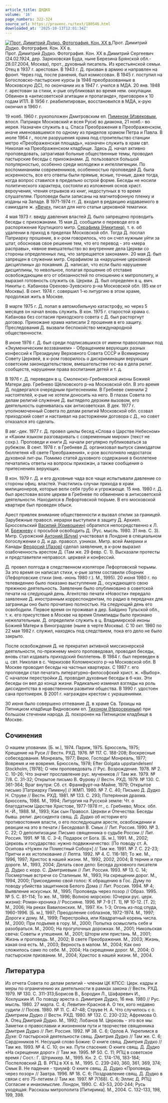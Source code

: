 ```yaml
---
article_title: ДУДКО
volume: '16'
page_numbers: 322-324
source_url: https://pravenc.ru/text/180546.html
downloaded_at: '2025-10-13T12:01:34Z'
---
```


[![Прот. Димитрий Дудко. Фотография. Кон. ХХ в.](https://pravenc.ru/data/944/486/1234/i200.jpg "Кликните для увеличения картинки")](https://pravenc.ru/data/944/486/1234/i400.jpg)Прот. Димитрий Дудко. Фотография. Кон. ХХ в.  
Прот. Димитрий Дудко. Фотография. Кон. ХХ в.Димитрий Сергеевич (24.02.1924, дер. Зарюховская Буда, ныне Березина Брянской обл.- 28.07.2004, Москва), прот., духовный писатель. Из крестьянской семьи. Отец в 1937 г. арестован. В 1943 г. Д. призван в армию и направлен на фронт. Через год, после ранения, был комиссован. В 1945 г. поступил на Богословско-пастырские курсы (в 1946 преобразованные в Московскую ДС), по окончании их в 1947 г. учился в МДА. 20 янв. 1948 г. арестован за стихи, к-рые опубликовал во время нем. оккупации. Обвинен в «антисоветской агитации и пропаганде», приговорен к 10 годам ИТЛ. В 1956 г. реабилитирован, восстановился в МДА, к-рую окончил в 1960 г.

19 нояб. 1960 г. рукоположен Дмитровским еп. [Пименом (Извековым](<https://pravenc.ru/text/Пименом (Извековым.html>), впосл. Патриарх Московский и всея Руси) во диакона, 21 нояб.- во иерея. Назначен служить в ц. Спаса Преображения в Преображенском, иначе именовавшемся по одному из приделов храмом Петра и Павла. В июле 1964 г., после разрушения храма под строительство станции метро «Преображенская площадь», назначен служить в храм свт. Николая на Преображенском кладбище. Здесь Д. начал активно проповедовать, затрагивая больные общественные темы, проводил пастырские беседы с прихожанами. Д. пользовался большой популярностью, особенно среди молодежи и интеллигенции. По воспоминаниям современников, особенностью проповедей Д. была искренность, все его ответы были прямые, ясные, точные, даже тогда, когда вопрос ставился в предельно острой форме. Беседы не носили политического характера, состояли из изложения основ христ. вероучения, чтения отрывков из книг, недоступных в то время слушателям. Проповеди были записаны на магнитофонную пленку и изданы на Западе. В 1971-1974 гг. Д. входил в редакцию издаваемого в самиздате ж. [«Вече»](<https://pravenc.ru/text/ Вече .html>), писал для него статьи церковной тематики.

4 мая 1973 г. ввиду давления властей Д. было запрещено проводить беседы с прихожанами. 15 мая Д. сообщили о переводе его в распоряжение Крутицкого митр. [Серафима (Никитина)](<https://pravenc.ru/text/Серафима (Никитина).html>), т. е. об удалении в приход в пределах Московской обл. Тогда Д. послал Патриарху прошение, в к-ром говорилось, что он счел нужным уйти за штат, обосновав свое решение тем, что его перевод - это «мера расправы», «явное вмешательство во внутренние дела Церкви со стороны определенных лиц, что запрещается законами». 20 мая Д. был запрещен в служении митр. Серафимом за «нарушение церковной дисциплины» до покаяния. Д. написал, что если было нарушение дисциплины, то невольное, полагая прошение об отставке освобождающим его от обязанностей по отношению к митрополиту, и выразил готовность служить св. Церкви. Д. был определен в ц. вмч. Никиты с. Кабанова Орехово-Зуевского р-на Московской обл. (85 км от Москвы). В сент. 1974 г. совершил 1-ю литургию в этом храме, продолжая жить в Москве.

В марте 1975 г. Д. попал в автомобильную катастрофу, но через 5 месяцев он начал вновь служить. В кон. 1975 г. старостой храма с. Кабанова без согласия приходского совета с Д. был расторгнут договор. Прихожане храма написали 2 прошения в его защиту. Преследования Д. вызвали беспокойство международной общественности.

В июне 1976 г. Д. был среди подписавшихся от имени православных под «Экуменическим воззванием» - Обращением верующих разных конфессий к Президиуму Верховного Совета СССР и Всемирному Совету Церквей, в к-ром говорилось о дискриминации верующих советским законодательством, вмешательстве гос-ва в дела религ. сообществ, нарушении права воспитания детей и т. д.

В 1976 г. Д. переведен в ц. Смоленско-Гребневской иконы Божией Матери дер. Гребнево Щёлковского р-на Московской обл. В это время Д. подвергался очередным притеснениям. В Гребневе сменили 2 настоятелей, к-рые не хотели доносить на него. В глазах Совета по делам религий служение Д. выглядело дерзким вызовом, его деятельность оценивалась как антисоветская. В дек. 1977 г. уполномоченный Совета по делам религий Московской обл. созвал приходский совет и настаивал на расторжении договора с Д., но совет отказался это сделать.

В авг.-дек. 1977 г. Д. провел циклы бесед «Слова о Царстве Небесном» и «Каким языком разговаривать с современным миром» (текст не сохр.). Проповеди и книги Д. начали регулярно публиковаться за рубежом. В сент. 1978 г. в Гребневе Д. организовал выпуск самиздатом бюллетеня «В свете Преображения», к-рое восполняло недостаток духовной лит-ры. Помимо статей духовного содержания в бюллетене печатались ответы на вопросы прихожан, а также сообщения о притеснениях верующих.

В кон. 1979 г. Д. и его духовные чада все чаще испытывали давление со стороны офиц. властей. Участились случаи прихода в храм милиционеров, которые вели себя грубо и угрожающе. 15 янв. 1980 г. Д. был арестован возле церкви в Гребневе по обвинению в антисоветской деятельности. Находился в Лефортовской тюрьме. В его московской квартире был проведен обыск.

Арест привлек внимание общественности и вызвал отклик за границей. Зарубежные правосл. иерархи выступили в защиту Д. Архиеп. Брюссельский [Василий (Кривошеин)](<https://pravenc.ru/text/Василий (Кривошеин).html>) обратился непосредственно к Л. И. [Брежневу](https://pravenc.ru/text/Брежневу.html) с просьбой освободить Д. (Рус. мысль. 1980. 31 янв. С. 3). Митр. Сурожский [Антоний (Блум)](https://pravenc.ru/text/Антоний.html) участвовал в Лондоне в специальном богослужении о Д. и др. правосл. узниках. Митр. всей Америки и Канады [Феодосий (Лазор)](<https://pravenc.ru/text/Феодосий (Лазор).html>) сделал заявление, в к-ром выразил озабоченность арестом Д. (Там же. 29 февр. С. 1). Высказали протесты и представители неправосл. церквей и конфессий.

Д. провел полгода в следственном изоляторе Лефортовской тюрьмы. За это время он написал стихи, к-рые затем составили сборник (Лефортовские стихи (янв.-июнь 1980 г.). М., 1995). 20 июня 1980 г. по телевидению было показано выступление Д., осуждающего свою прежнюю деятельность. Заявление было опубликовано в советской печати на следующий день. Агентство печати «Новости» передало заявление Д. иностранным корреспондентам, по радио в передачах для заграницы оно было прочитано полностью. На следующий день его освободили. Первое время он проживал в дер. Байдино Тульской обл., т. к. его присутствие в Москве на время Олимпиады было признано нежелательным. Д. определили служить в ц. Владимирской иконы Божией Матери в Виноградове (ныне в черте Москвы). С 10 окт. 1980 по 22 мая 1982 г. служил, находясь под следствием, пока его дело не было закрыто.

После освобождения Д. не прекратил активной миссионерской деятельности, по-прежнему много проповедовал, проводил беседы, вновь стал издавать приходский бюллетень. В 1984 г. был переведен в ц. свт. Николая в с. Черкизове Коломенского р-на Московской обл. В Москве проводил беседы на частных квартирах. С 1987 г. его проповеди стал печатать литературно-философский христ. ж. «Выбор». С началом перестройки Д. проводил духовные беседы в б-ках. Эти беседы он вел до конца жизни. Радикально изменил взгляды на роль диссидентства в нравственном развитии общества. В 1990 г. удостоен сана протоиерея. В 2001 г. награжден крестом с украшениями.

30 июня было совершено отпевание Д. в храме Св. Троицы на Пятницком кладбище Видновским еп. [Тихоном (Недосекиным)](<https://pravenc.ru/text/Тихоном (Недосекиным).html>) при большом стечении народа. Д. похоронен на Пятницком кладбище в Москве.

## Сочинения

О нашем уповании. [Б. м.], 1974. Париж, 1975. Брюссель, 1975; Крещение на Руси // Вестн. РХД. 1976. № 117. С. 188-208; Воскресные собеседования. Монреаль, 1977; Верю, Господи! Монреаль, 1977; Вовремя и не вовремя. Брюссель, 1978; Efter Golgata uppstandelsen! Stockholm, [1978]; О чем проповедовать // Рус. Возрождение. 1978. № 2. С. 10-26; Что значит прославление рус. мучеников // Там же. 1979. № 7/8. С. 31-32; Открытое письмо В. Фурову // Вестн. РХД. 1979. № 130. С. 361-364; Враг внутри: Сб. ст. Франкфурт-на-Майне, 1979; Открытое письмо [Патриарху Пимену] // ЖМП. 1980. № 7. С. 40; Письмо Д. Дудко Н. Струве // Вестн. РХД. 1981. № 133. С. 293; Потерянная драхма. Брюссель, 1986. М., 1994; Литургия на Русской земле: Чт. о благодатном Царстве Христове, 1977-1978 гг., с. Гребнево, Моск. обл. Н.-Й., 1988. М., 1993; Как сын Правосл. Церкви и Отечества: Беседы бывш. религ. диссидента свящ. Д. Дудко об истории его противостояния власти, о его последующем аресте, освобождении и реакции на это в печати / Беседовал В. Смык // Лит. Россия. 1990. № 3. С. 22; О деполитизации: Письмо священника о судьбе России // Лит. Россия. 1991. № 18. С. 3-4; Подарок от Бога. [Б. м.], 1991. М., 2002; Церковь и государство: нужно подвижничество: [По поводу ст. А. Осипова «Нужен ли Поместный Собор»] // Там же. 1991. № 7. С. 22-23; Притчи и их истолкование // Лепта. 1992. № 4. С. 116-181; То же. М., 1996, 1997; Христос в нашей жизни. М., 1992, 2002, 2004; В терние и при дороге. М., 1993, 2004; Делать свое дело: Беседа духовного писателя Д. Дудко с корр. С. Дмитриевым // Лит. Россия. 1993. № 13. С. 14; Посмертные встречи со Сталиным. М., 1993; На скрещении дорог. М., 1994, 2000; Присоединяю свой голос: К обращению в Гос. Думу по поводу убийства защитников Белого Дома // Лит. Россия. 1994. № 4; Выявление искусных. М., 1995; Проповедь через позор // Образ. 1995. № 5. С. 81-114; То же. М., 1996; Волною морскою: (Очерки рус. церк. жизни): Роман-хроника // Россияне. 1996. № 7-9 [Т. 1], № 10-12. [Т. 2]; М., 2006; На реках Вавилонских. М., 1997. Кн. 1-3; Огонь из-под спуда, 1960-1996. [Б. м.], 1997; Преодоление соблазнов, 1972-1974. М., 1997; Дороги к дому. М., 1999; Перестройка, или Квадратный корень числа. М., 2000; При подъеме в гору. М., 2000; Попытка осмыслить себя и разобраться. М., 2000; На прогулочных дорожках. М., 2001; Никольская свеча: Советы и утешения. М., 2001; Шторм или пристань. М., 2001; Жизнь и проповедь. М., 2002; В свете Преображения. М., 2003; Жизнь, какая она есть. М., 2003; Верность в малом. М., 2004; Как оно сложилось само по себе. М., 2004; На скрещении дорог. М., 2004; О пастырском призвании. М., 2004; Христос в нашей жизни. М., 2004.

## Литература

Из отчета Совета по делам религий - членам ЦК КПСС: Церк. кадры и меры по ограничению их деятельности в рамках закона // Вестн. РХД. 1979. № 130. С. 311-313;Борисов В., Бородин Л., Шафаревич И., Хохлушкин И. По поводу ареста о. Димитрия Дудко, 16 янв. 1980 // Рус. мысль. 1980. 27 марта. С. 4; Левитин-Краснов А. О тех, кого недавно судили // Посев. 1980. № 11. С. 47-48; Струве Н. А. Что случилось с о. Дмитрием Дудко // Вестн. РХД. 1980. № 132. С. 230-232; Афремова О. А. Отец Дмитрий Дудко. М., 1992; Лобанов М. Церковь - это все мы: Заметки о православии и жизненном пути и творчестве священника Дмитрия Дудко // Лит. Россия. 1992. № 38. С. 6; Орлов А. Укрепимся в Духе: О пастырской деятельности свящ. Дмитрия Дудко // Там же. С. 6; Сардонников Н. Несущий слово Божие: О книге свящ. Дмитрия Дудко // Там же. 1993. № 4. С. 10; он же. Пути спасения: О книге свящ. Д. Дудко «На скрещении дорог» // Там же. 1995. № 50. С. 11; РПЦ в советское время / Сост.: Г. Штриккер. М., 1995. Кн. 2. С. 174-176, 183-184; Поспеловский Д. В. РПЦ в ХХ в. М., 1995. С. 239-240, 360, 361, 369, 374; Смык В. Не падение - триумф: О книге свящ. Д. Дудко «Проповедь через позор» // Завтра. 1996. № 18. С. 6; Поздравление свящ. Д. Дудко в связи с его 75-летием // Там же. 1997. № 7(168). С. 6; Эллис Д. РПЦ: Согласие и инакомыслие. Лондон, 1990. С. 43-53, 200-244; Русь уходящая: Рассказы митрополита [Питирима]. М., 2004. С. 132-133, 198, 199, 398.
